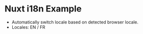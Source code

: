 # Nuxt i18n Example

- Automatically switch locale based on detected browser locale.
- Locales: EN / FR
